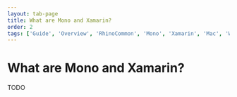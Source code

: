 ```yaml
---
layout: tab-page
title: What are Mono and Xamarin?
order: 2
tags: ['Guide', 'Overview', 'RhinoCommon', 'Mono', 'Xamarin', 'Mac', 'Windows']
---
```


# What are Mono and Xamarin?

TODO
